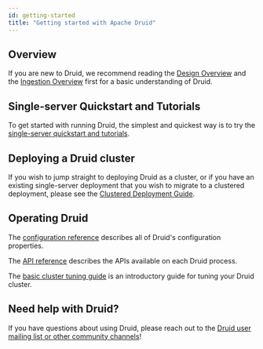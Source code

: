 ```yaml
---
id: getting-started
title: "Getting started with Apache Druid"
---
```


<!--
  ~ Licensed to the Apache Software Foundation (ASF) under one
  ~ or more contributor license agreements.  See the NOTICE file
  ~ distributed with this work for additional information
  ~ regarding copyright ownership.  The ASF licenses this file
  ~ to you under the Apache License, Version 2.0 (the
  ~ "License"); you may not use this file except in compliance
  ~ with the License.  You may obtain a copy of the License at
  ~
  ~   http://www.apache.org/licenses/LICENSE-2.0
  ~
  ~ Unless required by applicable law or agreed to in writing,
  ~ software distributed under the License is distributed on an
  ~ "AS IS" BASIS, WITHOUT WARRANTIES OR CONDITIONS OF ANY
  ~ KIND, either express or implied.  See the License for the
  ~ specific language governing permissions and limitations
  ~ under the License.
  -->


## Overview

If you are new to Druid, we recommend reading the [Design Overview](../design/index.md) and the [Ingestion Overview](../ingestion/index.md) first for a basic understanding of Druid.

## Single-server Quickstart and Tutorials

To get started with running Druid, the simplest and quickest way is to try the [single-server quickstart and tutorials](../tutorials/index.md).

## Deploying a Druid cluster

If you wish to jump straight to deploying Druid as a cluster, or if you have an existing single-server deployment that you wish to migrate to a clustered deployment, please see the [Clustered Deployment Guide](../tutorials/cluster.md).

## Operating Druid

The [configuration reference](../configuration/index.md) describes all of Druid's configuration properties.

The [API reference](../operations/api-reference.md) describes the APIs available on each Druid process.

The [basic cluster tuning guide](../operations/basic-cluster-tuning.md) is an introductory guide for tuning your Druid cluster.

## Need help with Druid?

If you have questions about using Druid, please reach out to the [Druid user mailing list or other community channels](https://druid.apache.org/community/)!
